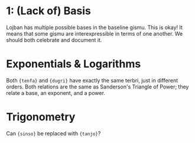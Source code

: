 # 1: (Lack of) Basis

Lojban has multiple possible bases in the baseline gismu. This is okay! It
means that some gismu are interexpressible in terms of one another. We should
both celebrate and document it.

# Exponentials & Logarithms

Both ``{tenfa}`` and ``{dugri}`` have exactly the same terbri, just in
different orders. Both relations are the same as Sanderson's Triangle of
Power; they relate a base, an exponent, and a power.

# Trigonometry

Can ``{sinso}`` be replaced with ``{tanjo}``?
